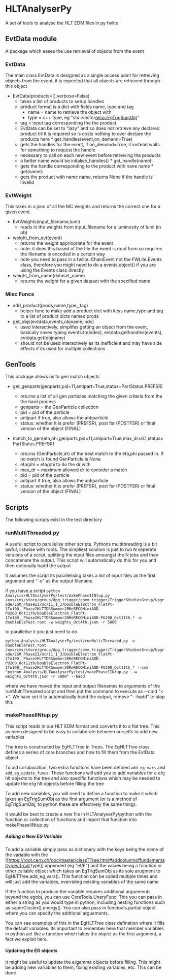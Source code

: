 # HLTAnalyserPy

A set of tools to analyse the HLT EDM files in py fwlite

## EvtData module

A package which eases the use retrieval of objects from the event


### EvtData 

The main class EvtData is designed as a single access point for retreiving objects from the event, it is expected that all objects are retrieved through this object

   * EvtData(products=[],verbose=False)
      * takes a list of products to setup handles 
      * product format is a dict with fields name, type and tag
         * name = name to retrieve the object with
         * type = c++ type, eg "std::vector<reco::EgTrigSumObj>"
	 * tag = input tag corresponding the the product
      * EvtData can be set to "lazy" and so does not retrieve any declared product till it is required so is costs nothing to over declare the products here
    * get_handles(event,on_demand=True)
      * gets the handles for the event, if on_demand=True, it instead waits for something to request the handle
      * necessary to call on each new event before retreiving the products
      * a better name would be initalise_handles()
    * get_handle(name):
      * gets the handle corresponding to the product with nane name
    * get(name):
      * gets the product with name name, returns None if the handle is invalid
 
### EvtWeight

This takes in a json of all the MC weights and returns the correct one for a given event.   

   * EvtWeights(input_filename,lumi)
      * reads in the weights from input_filename for a luminosity of lumi (in pb)
   * weight_from_evt(event)
      * returns the weight appriopriate for the event
      * note: it does this based of the file the event is read from so requires the filename is encoded in a certain way
      * note you need to pass in a fwlite::ChainEvent not the FWLite.Events class, therefore you might need to do a events.object() if you are using the Events class directly
   * weight_from_name(dataset_name)
      * returns the weight for  a given dataset with the specified name

### Misc Funcs

   * add_product(prods,name,type_,tag)
      * helper func to make add a product dict with keys name,type and tag to a list of product dicts named prods
   * get_objs(evtdata,events,objname,indx)
      * used interactively, simplifes getting an object from the event, basically saves typing events.to(index), evtdata.gethandles(events), evtdata.get(objname)
      * should not be used interactively as its inefficient and may have side effects if its used for multiple collections


## GenTools

This package allows us to gen match objects

  * get_genparts(genparts,pid=11,antipart=True,status=PartStatus.PREFSR)
     * returns a list of all gen particles matching the given criteria from the the hard process
     * genparts = the GenParticle collection
     * pid = pid of the particle
     * antipart if true, also allows the antiparticle
     * status: whether it is prefsr (PREFSR), post fsr (POSTFSR) or final version of the object (FINAL)
 
  * match_to_gen(eta,phi,genparts,pid=11,antipart=True,max_dr=0.1,status=PartStatus.PREFSR)
     * returns (GenParticle,dr) of the best match to the eta,phi passed in. If no match is found GenParticle is None
     * eta/phi = eta/phi to do the dr with
     * max_dr = maximum allowed dr to consider a match
     * pid = pid of the particle
     * antipart if true, also allows the antiparticle
     * status: whether it is prefsr (PREFSR), post fsr (POSTFSR) or final version of the object (FINAL)
     

## Scripts

The following scripts exist in the test directory

### runMultiThreaded.py

A useful script to parallelise other scripts. Pythons multithreading is a bit awful, listwise with roots. The simpliest solution is just to run N seperate versions of a script, splitting the input files amoungst the N jobs and then concatenate the output. This script will automatically do this for you and then optionally hadd the output 

It assumes the script its parallelising takes a list of input files as the first argument and "-o" as the output filename. 

if you have a script 
```python Analysis/HLTAnalyserPy/test/makePhaseIINtup.py /eos/cms/store/group/dpg_trigger/comm_trigger/TriggerStudiesGroup/Upgrade/EGM_PhaseII/mc/11_1_3/DoubleElectron_FlatPt-1To100__Phase2HLTTDRSummer20ReRECOMiniAOD-PU200_Oct11th/DoubleElectron_FlatPt-1To100__Phase2HLTTDRSummer20ReRECOMiniAOD-PU200_Oct11th_* -o doubleEleTest.root -w weights_Oct4th.json -r 5000```

to parallelise it you just need to do

```python Analysis/HLTAnalyserPy/test/runMultiThreaded.py -o doubleEleTest.root /eos/cms/store/group/dpg_trigger/comm_trigger/TriggerStudiesGroup/Upgrade/EGM_PhaseII/mc/11_1_3/DoubleElectron_FlatPt-1To100__Phase2HLTTDRSummer20ReRECOMiniAOD-PU200_Oct11th/DoubleElectron_FlatPt-1To100__Phase2HLTTDRSummer20ReRECOMiniAOD-PU200_Oct11th_* --cmd "python Analysis/HLTAnalyserPy/test/makePhaseIINtup.py  -w weights_Oct4th.json -r 5000" --hadd```

where we have moved the input and output filenames to arguments of the runMultiThreaded script and then put the command to execute as --cmd "<  >". We have set it to automatically hadd the output, remove "--hadd" to stop this


### makePhaseIINtup.py

This script reads in our HLT EDM format and converts it to a flat tree. This as been designed to be easy to collaborate between ourselfs to add new variables

The tree is constructed by EgHLTTree in Trees. The EgHLTTree class defines a series of core branches and how to fill them from the EvtData object. 

To aid collaboration, two extra functions have been defined `add_eg_vars` and `add_eg_update_funcs`. These functions will add you to add variables for a e/g hlt objects to the tree and also specific functions which may be needed to update the e/g hlt objects before filling the tree

To add new variables, you will need to define a function to make it which takes an EgTrigSumObj as the first argument (or is a method of EgTrigSumObj, to python these are effectively the same thing). 

It would be best to create a new file in HLTAnalyserPy/python with the function or collection of functions and import that function into makePhaseIINtup.py

##### Adding a New EG Variable

To add a variable simply pass as dictionary with the keys being the name of the variable with the [[https://root.cern.ch/doc/master/classTTree.html#addcolumnoffundamentaltypes][root type]] appended (eg "et/F") and the values being a function or other callable object which takes an EgTrigSumObj as its sole arugment to EgHLTTree.add_eg_vars(). This function can be called multiple times and will just add the variables, overriding existing variables of the same name

If the function to produce the variable requires additional arguements beyond the egobj, you can use CoreTools.UnaryFunc. This you can pass in either a string as you would type in python, including nesting functions such as superCluster().energy(). You can also pass in functools.partial object where you can specify the addtional arguements. 

You can see examples of this in the EgHLTTree class defination where it fills the default variables. Its important to remember here that member variables in python act like a function which takes the object as the first argument, a fact we exploit here. 

#### Updating the EG objects

It might be useful to update the e/gamma objects before filling. This might be adding new variables to them, fixing existing variables, etc. This can be done 






